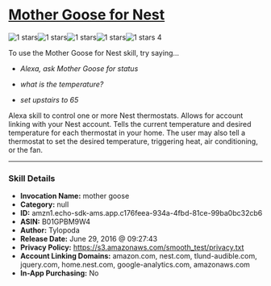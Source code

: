 # [Mother Goose for Nest](http://alexa.amazon.com/#skills/amzn1.echo-sdk-ams.app.c176feea-934a-4fbd-81ce-99ba0bc32cb6)
![1 stars](../../images/ic_star_black_18dp_1x.png)![1 stars](../../images/ic_star_border_black_18dp_1x.png)![1 stars](../../images/ic_star_border_black_18dp_1x.png)![1 stars](../../images/ic_star_border_black_18dp_1x.png)![1 stars](../../images/ic_star_border_black_18dp_1x.png) 4

To use the Mother Goose for Nest skill, try saying...

* *Alexa, ask Mother Goose for status*

* *what is the temperature?*

* *set upstairs to 65*

Alexa skill to control one or more Nest thermostats. Allows for account linking with your Nest account. Tells the current temperature and desired temperature for each thermostat in your home. The user may also tell a thermostat to set the desired temperature, triggering heat, air conditioning, or the fan.

***

### Skill Details

* **Invocation Name:** mother goose
* **Category:** null
* **ID:** amzn1.echo-sdk-ams.app.c176feea-934a-4fbd-81ce-99ba0bc32cb6
* **ASIN:** B01GPBM9W4
* **Author:** Tylopoda
* **Release Date:** June 29, 2016 @ 09:27:43
* **Privacy Policy:** https://s3.amazonaws.com/smooth_test/privacy.txt
* **Account Linking Domains:** amazon.com, nest.com, tlund-audible.com, jquery.com, home.nest.com, google-analytics.com, amazonaws.com
* **In-App Purchasing:** No
